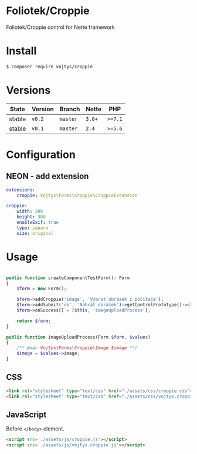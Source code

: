 ﻿Foliotek/Croppie 
===============

Foliotek/Croppie control for Nette framework

# Install

```sh
$ composer require vojtys/croppie
```

# Versions

| State  | Version  | Branch   | Nette  | PHP     |
|--------|----------|----------|--------|---------|
| stable | `v0.2`   | `master` | `3.0+` | `>=7.1` |
| stable | `v0.1`   | `master` | `2.4`  | `>=5.6` |

# Configuration

## NEON - add extension

```yaml
extensions:
    croppie: Vojtys\Forms\Croppie\CroppieExtension

croppie:
    width: 300
    height: 300
    enableExif: true
    type: square
    size: original
```

# Usage

```php

public function createComponentTestForm(): Form
{
    $form = new Form();

    $form->addCroppie('image', 'Vybrat obrázek z počítače');
    $form->addSubmit('ok', 'Nahrát obrázek')->getControlPrototype()->class('upload-btn');
    $form->onSuccess[] = [$this, 'imageUploadProcess'];

    return $form;
}

public function imageUploadProcess(Form $form, $values)
{
    /** @var Vojtys\Forms\Croppie\Image $image **/
    $image = $values->image; 
}

```

## CSS

```html
<link rel="stylesheet" type="text/css" href="./assets/css/croppie.css">
<link rel="stylesheet" type="text/css" href="./assets/css/vojtys.croppie.css">
```

## JavaScript

Before `</body>` element.

```html
<script src='./assets/js/croppie.js'></script>
<script src='./assets/js/vojtys.croppie.js'></script>
```


